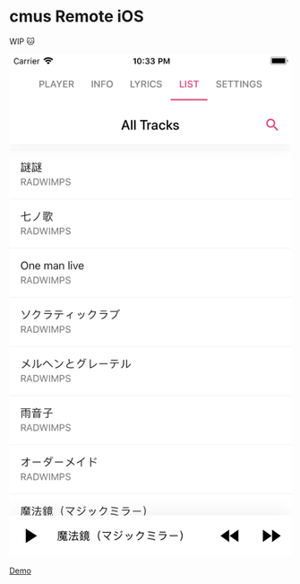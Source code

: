 # cmus Remote iOS

WIP 🐱

![demo](https://raw.githubusercontent.com/equinox1993/cmus-remote-ios/ae7ff75816e756287d8239c5ee2c87b880e92f14/docs/ScreenShot.png)

[Demo](https://raw.githubusercontent.com/equinox1993/cmus-remote-ios/ae7ff75816e756287d8239c5ee2c87b880e92f14/docs/Demo.mov)
